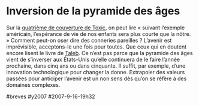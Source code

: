 # Inversion de la pyramide des âges

Sur la [quatrième de couverture de Toxic](http://3dterritoires.free.fr/SPIP/article.php3?id_article=517), on peut lire « suivant l’exemple américain, l’espérance de vie de nos enfants sera plus courte que la nôtre. » Comment peut-on oser dire des conneries pareilles ? L’avenir est imprévisible, acceptons-le une fois pour toutes. Que ceux qui en doutent encore lisent le livre de [Taleb](conversation-avec-taleb.md). Ce n’est pas parce que la pyramide des âges vient de s’inverser aux États-Unis qu’elle continuera de le faire l’année prochaine, dans cinq ans ou dans cinquante. Il suffit, par exemple, d’une innovation technologique pour changer la donne. Extrapoler des valeurs passées pour anticiper l’avenir est un non sens dès qu’on se réfère à des domaines complexes.

#breves #y2007 #2007-9-16-19h32
